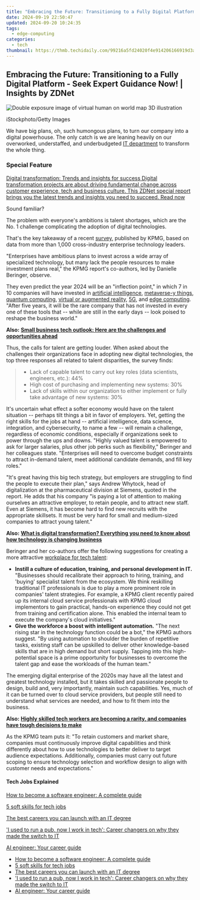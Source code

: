 ```yaml
---
title: "Embracing the Future: Transitioning to a Fully Digital Platform - Seek Expert Guidance Now! | Insights by ZDNet"
date: 2024-09-19 22:50:47
updated: 2024-09-20 10:24:35
tags:
  - edge-computing
categories:
  - tech
thumbnail: https://thmb.techidaily.com/99216a5fd24020f4e914206166919d3aff0939ed370c089abccf39caae51dc78.jpg
---
```


## Embracing the Future: Transitioning to a Fully Digital Platform - Seek Expert Guidance Now! | Insights by ZDNet

![Double exposure image of virtual human on world map 3D illustration](https://www.zdnet.com/a/img/resize/c737489bc5cd4bea1cd1e511e82396c2f0e3b1e3/2019/07/23/3d23ae78-e8b9-4af8-9d88-a8b4298929ea/istock-6484464541.jpg?auto=webp&width=1280)

iStockphoto/Getty Images

We have big plans, oh, such humongous plans, to turn our company into a digital powerhouse. The only catch is we are leaning heavily on our overworked, understaffed, and underbudgeted [IT department](https://www.zdnet.com/article/love-hybrid-working-spare-a-thought-for-the-it-department/) to transform the whole thing.

### Special Feature

[Digital transformation: Trends and insights for success Digital transformation projects are about driving fundamental change across customer experience, tech and business culture. This ZDNet special report brings you the latest trends and insights you need to succeed.  Read now](https://www.zdnet.com/topic/digital-transformation-trends-and-insights-for-success/)

Sound familiar? 

The problem with everyone's ambitions is talent shortages, which are the No. 1 challenge complicating the adoption of digital technologies. 

That's the key takeaway of a recent [survey](https://info.kpmg.us/news-perspectives/technology-innovation/kpmg-2022-technology-survey.html), published by KPMG, based on data from more than 1,000 cross-industry enterprise technology leaders. 

"Enterprises have ambitious plans to invest across a wide array of specialized technology, but many lack the people resources to make investment plans real," the KPMG report's co-authors, led by Danielle Beringer, observe.

They even predict the year 2024 will be an "inflection point," in which 7 in 10 companies will have invested in [artificial intelligence](https://www.zdnet.com/article/what-is-ai-heres-everything-you-need-to-know-about-artificial-intelligence/), [metaverse-y things](https://www.zdnet.com/article/metaverse-momentum-is-building-but-companies-are-still-staying-cautious/), [quantum computing](https://www.zdnet.com/article/what-is-quantum-computing-everything-you-need-to-know-about-the-strange-world-of-quantum-computers/), [virtual or augmented reality](https://www.zdnet.com/topic/ar-vr/), [5G](https://www.zdnet.com/paid-content/article/how-5g-advanced-will-bring-new-innovations-to-the-connected-intelligent-edge/), and [edge computing](https://www.zdnet.com/topic/edge-computing/). "After five years, it will be the rare company that has not invested in every one of these tools that -- while are still in the early days -- look poised to reshape the business world."

**Also:** [**Small business tech outlook: Here are the challenges and opportunities ahead**](https://www.zdnet.com/article/small-business-tech-outlook-challenges-and-opportunities-ahead/) 

Thus, the calls for talent are getting louder. When asked about the challenges their organizations face in adopting new digital technologies, the top three responses all related to talent disparities, the survey finds:

> * Lack of capable talent to carry out key roles (data scientists, engineers, etc.): 44%
> * High cost of purchasing and implementing new systems: 30%
> * Lack of skills within our organization to either implement or fully take advantage of new systems: 30%

It's uncertain what effect a softer economy would have on the talent situation -- perhaps tilt things a bit in favor of employers. Yet, getting the right skills for the jobs at hand -- artificial intelligence, data science, integration, and cybersecurity, to name a few -- will remain a challenge, regardless of economic conditions, especially if organizations seek to power through the ups and downs. "Highly valued talent is empowered to ask for larger salaries, plus other job perks such as flexibility," Beringer and her colleagues state. "Enterprises will need to overcome budget constraints to attract in-demand talent, meet additional candidate demands, and fill key roles." 

"It's great having this big tech strategy, but employers are struggling to find the people to execute their plan," says Andrew Whytock, head of digitalization at the pharmaceutical division at Siemens, quoted in the report. He adds that his company "is paying a lot of attention to making ourselves an attractive employer, to retain people, and to attract new staff. Even at Siemens, it has become hard to find new recruits with the appropriate skillsets. It must be very hard for small and medium-sized companies to attract young talent."

**Also:** [**What is digital transformation? Everything you need to know about how technology is changing business**](https://www.zdnet.com/article/what-is-digital-transformation-everything-you-need-to-know-about-how-technology-is-reshaping/)

Beringer and her co-authors offer the following suggestions for creating a more attractive [workplace for tech talent](https://www.zdnet.com/article/20-it-trends-that-cios-must-be-aware-of/):

* **Instill a culture of education, training, and personal development in IT.** "Businesses should recalibrate their approach to hiring, training, and 'buying' specialist talent from the ecosystem. We think reskilling traditional IT professionals is due to play a more prominent role in companies' talent strategies. For example, a KPMG client recently paired up its internal cloud service professionals with KPMG cloud implementors to gain practical, hands-on experience they could not get from training and certification alone. This enabled the internal team to execute the company's cloud initiatives."
* **Give the workforce a boost with intelligent automation.** "The next rising star in the technology function could be a bot," the KPMG authors suggest. "By using automation to shoulder the burden of repetitive tasks, existing staff can be upskilled to deliver other knowledge-based skills that are in high demand but short supply. Tapping into this high-potential space is a prime opportunity for businesses to overcome the talent gap and ease the workloads of the human team."

The emerging digital enterprise of the 2020s may have all the latest and greatest technology installed, but it takes skilled and passionate people to design, build and, very importantly, maintain such capabilities. Yes, much of it can be turned over to cloud service providers, but people still need to understand what services are needed, and how to fit them into the business. 

**Also:** [**Highly skilled tech workers are becoming a rarity, and companies have tough decisions to make**](https://www.zdnet.com/article/highly-skilled-workers-are-becoming-a-rarity-and-returning-to-the-office-is-unpopular-with-employees-tech-companies-have-tough-decisions-to-make/)

As the KPMG team puts it: "To retain customers and market share, companies must continuously improve digital capabilities and think differently about how to use technologies to better deliver to target audience expectations. Additionally, companies must carry out future scoping to ensure technology selection and workflow design to align with customer needs and expectations." 

#### Tech Jobs Explained

[How to become a software engineer: A complete guide](https://www.zdnet.com/article/how-to-become-software-engineer/ "How to become a software engineer: A complete guide")

[5 soft skills for tech jobs](https://www.zdnet.com/article/soft-skills-for-tech-jobs/ "5 soft skills for tech jobs")

[The best careers you can launch with an IT degree](https://www.zdnet.com/article/best-careers-with-it-degree/ "The best careers you can launch with an IT degree")

['I used to run a pub, now I work in tech': Career changers on why they made the switch to IT](https://www.zdnet.com/article/i-used-to-run-a-pub-now-i-work-in-tech-career-changers-on-why-they-made-the-switch-to-it/ "'I used to run a pub, now I work in tech': Career changers on why they made the switch to IT")

[AI engineer: Your career guide](https://www.zdnet.com/article/what-is-an-ai-engineer/ "AI engineer: Your career guide")

* [How to become a software engineer: A complete guide](https://www.zdnet.com/article/how-to-become-software-engineer/ "How to become a software engineer: A complete guide")
* [5 soft skills for tech jobs](https://www.zdnet.com/article/soft-skills-for-tech-jobs/ "5 soft skills for tech jobs")
* [The best careers you can launch with an IT degree](https://www.zdnet.com/article/best-careers-with-it-degree/ "The best careers you can launch with an IT degree")
* ['I used to run a pub, now I work in tech': Career changers on why they made the switch to IT](https://www.zdnet.com/article/i-used-to-run-a-pub-now-i-work-in-tech-career-changers-on-why-they-made-the-switch-to-it/ "'I used to run a pub, now I work in tech': Career changers on why they made the switch to IT")
* [AI engineer: Your career guide](https://www.zdnet.com/article/what-is-an-ai-engineer/ "AI engineer: Your career guide")

<ins class="adsbygoogle"
     style="display:block"
     data-ad-format="autorelaxed"
     data-ad-client="ca-pub-7571918770474297"
     data-ad-slot="1223367746"></ins>



<ins class="adsbygoogle"
     style="display:block"
     data-ad-client="ca-pub-7571918770474297"
     data-ad-slot="8358498916"
     data-ad-format="auto"
     data-full-width-responsive="true"></ins>

